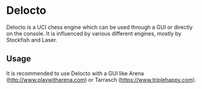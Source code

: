 # Delocto
Delocto is a UCI chess engine which can be used through a GUI or directly on the console. It is influenced by various different engines, mostly by Stockfish and Laser.

## Usage
It is recommended to use Delocto with a GUI like Arena (http://www.playwitharena.com) or Tarrasch (https://www.triplehappy.com).